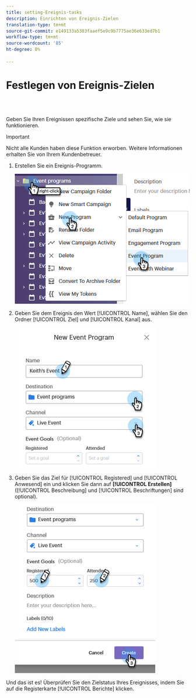```yaml
---
title: setting-Ereignis-tasks
description: Einrichten von Ereignis-Zielen
translation-type: tm+mt
source-git-commit: e149133a5383faaef5e9c9b7775ae36e633ed7b1
workflow-type: tm+mt
source-wordcount: '85'
ht-degree: 0%

---
```



# Festlegen von Ereignis-Zielen

<br> 

Geben Sie Ihren Ereignissen spezifische Ziele und sehen Sie, wie sie funktionieren.

>[!IMPORTANT]
>Nicht alle Kunden haben diese Funktion erworben. Weitere Informationen erhalten Sie von Ihrem Kundenbetreuer.

1. Erstellen Sie ein Ereignis-Programm.

   ![Bild eins](/help/sky/assets/event-programs/setting-event-goals/setting-event-goals-1.png)

1. Geben Sie dem Ereignis den Wert [!UICONTROL Name], wählen Sie den Ordner [!UICONTROL Ziel] und [!UICONTROL Kanal] aus.

   ![Bild zwei](/help/sky/assets/event-programs/setting-event-goals/setting-event-goals-2.png)

1. Geben Sie das Ziel für [!UICONTROL Registered] und [!UICONTROL Anwesend] ein und klicken Sie dann auf **[!UICONTROL Erstellen]** ([!UICONTROL Beschreibung] und [!UICONTROL Beschriftungen] sind optional).

   ![Bild eins](/help/sky/assets/event-programs/setting-event-goals/setting-event-goals-3.png)

Und das ist es! Überprüfen Sie den Zielstatus Ihres Ereignisses, indem Sie auf die Registerkarte [!UICONTROL Berichte] klicken.
